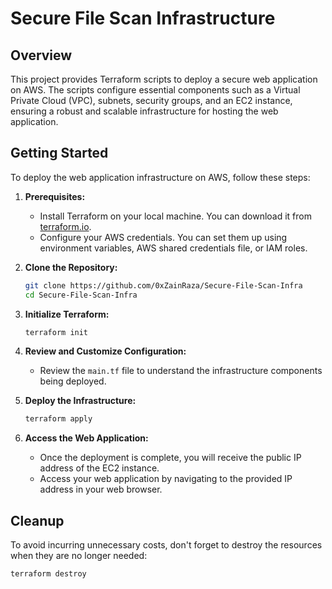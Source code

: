 # Secure File Scan Infrastructure

## Overview

This project provides Terraform scripts to deploy a secure web application on AWS. The scripts configure essential components such as a Virtual Private Cloud (VPC), subnets, security groups, and an EC2 instance, ensuring a robust and scalable infrastructure for hosting the web application.

## Getting Started

To deploy the web application infrastructure on AWS, follow these steps:

1. **Prerequisites:**
   - Install Terraform on your local machine. You can download it from [terraform.io](https://www.terraform.io/downloads.html).
   - Configure your AWS credentials. You can set them up using environment variables, AWS shared credentials file, or IAM roles.

2. **Clone the Repository:**

    ```bash
    git clone https://github.com/0xZainRaza/Secure-File-Scan-Infra
    cd Secure-File-Scan-Infra
    ```

3. **Initialize Terraform:**
   ```bash
   terraform init
   ```
4. **Review and Customize Configuration:**
   - Review the `main.tf` file to understand the infrastructure components being deployed.
     
5. **Deploy the Infrastructure:**

   ```bash
   terraform apply
   ```
6. **Access the Web Application:**
   - Once the deployment is complete, you will receive the public IP address of the EC2 instance.
   - Access your web application by navigating to the provided IP address in your web browser.

## Cleanup

To avoid incurring unnecessary costs, don't forget to destroy the resources when they are no longer needed:
   ```bash
   terraform destroy
   ```
